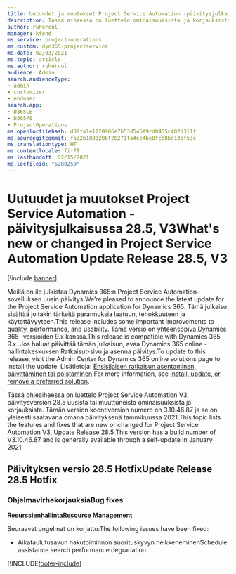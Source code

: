 ```yaml
---
title: Uutuudet ja muutokset Project Service Automation -päivitysjulkaisussa 28.5, Hotfix, V3
description: Tässä aiheessa on luettelo ominaisuuksista ja korjauksista Project Service Automationin Päivitysjulkaisussa 28.5 Hotfix, V3.
author: ruhercul
manager: kfend
ms.service: project-operations
ms.custom: dyn365-projectservice
ms.date: 02/03/2021
ms.topic: article
ms.author: ruhercul
audience: Admin
search.audienceType:
- admin
- customizer
- enduser
search.app:
- D365CE
- D365PS
- ProjectOperations
ms.openlocfilehash: d39fa1e1220906e7b53d545f9cd0455c402d311f
ms.sourcegitcommit: fa32b1893286f20271fa4ec4be8fc68bd135f53c
ms.translationtype: HT
ms.contentlocale: fi-FI
ms.lasthandoff: 02/15/2021
ms.locfileid: "5280259"
---
```

# <a name="whats-new-or-changed-in-project-service-automation-update-release-285-v3"></a><span data-ttu-id="2f9b1-103">Uutuudet ja muutokset Project Service Automation -päivitysjulkaisussa 28.5, V3</span><span class="sxs-lookup"><span data-stu-id="2f9b1-103">What's new or changed in Project Service Automation Update Release 28.5, V3</span></span>

[!include [banner](../includes/psa-now-project-operations.md)]

<span data-ttu-id="2f9b1-104">Meillä on ilo julkistaa Dynamics 365:n Project Service Automation-sovelluksen uusin päivitys.</span><span class="sxs-lookup"><span data-stu-id="2f9b1-104">We’re pleased to announce the latest update for the Project Service Automation application for Dynamics 365.</span></span> <span data-ttu-id="2f9b1-105">Tämä julkaisu sisältää joitakin tärkeitä parannuksia laatuun, tehokkuuteen ja käytettävyyteen.</span><span class="sxs-lookup"><span data-stu-id="2f9b1-105">This release includes some important improvements to quality, performance, and usability.</span></span> <span data-ttu-id="2f9b1-106">Tämä versio on yhteensopiva Dynamics 365 -versioiden 9.x kanssa.</span><span class="sxs-lookup"><span data-stu-id="2f9b1-106">This release is compatible with Dynamics 365 9.x.</span></span> <span data-ttu-id="2f9b1-107">Jos haluat päivittää tämän julkaisun, avaa Dynamics 365 online -hallintakeskuksen Ratkaisut-sivu ja asenna päivitys.</span><span class="sxs-lookup"><span data-stu-id="2f9b1-107">To update to this release, visit the Admin Center for Dynamics 365 online solutions page to install the update.</span></span> <span data-ttu-id="2f9b1-108">Lisätietoja: [Ensisijaisen ratkaisun asentaminen, päivittäminen tai poistaminen](https://docs.microsoft.com/power-platform/admin/install-remove-preferred-solution).</span><span class="sxs-lookup"><span data-stu-id="2f9b1-108">For more information, see [Install, update, or remove a preferred solution](https://docs.microsoft.com/power-platform/admin/install-remove-preferred-solution).</span></span>

<span data-ttu-id="2f9b1-109">Tässä ohjeaiheessa on luettelo Project Service Automation V3, päivitysversion 28.5 uusista tai muuttuneista ominaisuuksista ja korjauksista. Tämän version koontiversion numero on 3.10.46.87 ja se on yleisesti saatavana omana päivityksenä tammikuussa 2021.</span><span class="sxs-lookup"><span data-stu-id="2f9b1-109">This topic lists the features and fixes that are new or changed for Project Service Automation V3, Update Release 28.5 This version has a build number of V3.10.46.87 and is generally available through a self-update in January 2021.</span></span>

## <a name="update-release-285-hotfix"></a><span data-ttu-id="2f9b1-110">Päivityksen versio 28.5 Hotfix</span><span class="sxs-lookup"><span data-stu-id="2f9b1-110">Update Release 28.5 Hotfix</span></span>

### <a name="bug-fixes"></a><span data-ttu-id="2f9b1-111">Ohjelmavirhekorjauksia</span><span class="sxs-lookup"><span data-stu-id="2f9b1-111">Bug fixes</span></span>

<span data-ttu-id="2f9b1-112">**Resurssienhallinta**</span><span class="sxs-lookup"><span data-stu-id="2f9b1-112">**Resource Management**</span></span>

<span data-ttu-id="2f9b1-113">Seuraavat ongelmat on korjattu:</span><span class="sxs-lookup"><span data-stu-id="2f9b1-113">The following issues have been fixed:</span></span>

- <span data-ttu-id="2f9b1-114">Aikataulutusavun hakutoiminnon suorituskyvyn heikkeneminen</span><span class="sxs-lookup"><span data-stu-id="2f9b1-114">Schedule assistance search performance degradation</span></span>



[!INCLUDE[footer-include](../includes/footer-banner.md)]